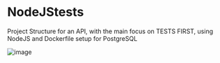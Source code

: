 # NodeJStests
Project Structure for an API, with the main focus on TESTS FIRST, using NodeJS and Dockerfile setup for PostgreSQL

![image](https://user-images.githubusercontent.com/37451620/229646024-e26bec65-e48c-4b02-bd2d-c7246c18312a.png)

